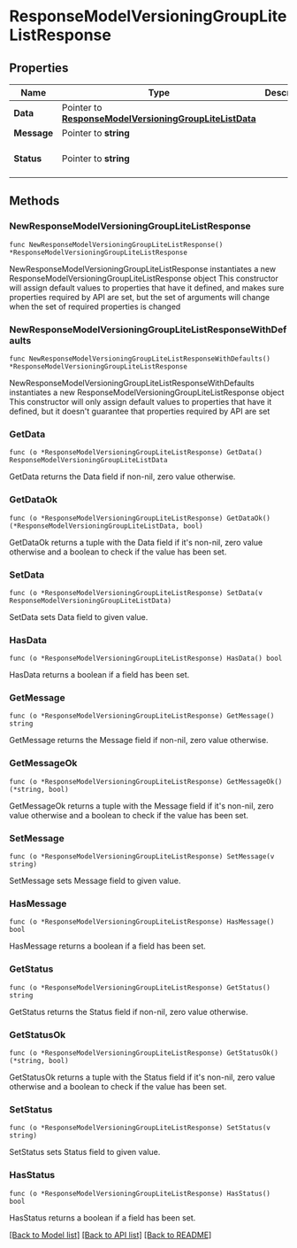 # ResponseModelVersioningGroupLiteListResponse

## Properties

Name | Type | Description | Notes
------------ | ------------- | ------------- | -------------
**Data** | Pointer to [**ResponseModelVersioningGroupLiteListData**](ResponseModelVersioningGroupLiteListData.md) |  | [optional] 
**Message** | Pointer to **string** |  | [optional] 
**Status** | Pointer to **string** |  | [optional] [default to "success"]

## Methods

### NewResponseModelVersioningGroupLiteListResponse

`func NewResponseModelVersioningGroupLiteListResponse() *ResponseModelVersioningGroupLiteListResponse`

NewResponseModelVersioningGroupLiteListResponse instantiates a new ResponseModelVersioningGroupLiteListResponse object
This constructor will assign default values to properties that have it defined,
and makes sure properties required by API are set, but the set of arguments
will change when the set of required properties is changed

### NewResponseModelVersioningGroupLiteListResponseWithDefaults

`func NewResponseModelVersioningGroupLiteListResponseWithDefaults() *ResponseModelVersioningGroupLiteListResponse`

NewResponseModelVersioningGroupLiteListResponseWithDefaults instantiates a new ResponseModelVersioningGroupLiteListResponse object
This constructor will only assign default values to properties that have it defined,
but it doesn't guarantee that properties required by API are set

### GetData

`func (o *ResponseModelVersioningGroupLiteListResponse) GetData() ResponseModelVersioningGroupLiteListData`

GetData returns the Data field if non-nil, zero value otherwise.

### GetDataOk

`func (o *ResponseModelVersioningGroupLiteListResponse) GetDataOk() (*ResponseModelVersioningGroupLiteListData, bool)`

GetDataOk returns a tuple with the Data field if it's non-nil, zero value otherwise
and a boolean to check if the value has been set.

### SetData

`func (o *ResponseModelVersioningGroupLiteListResponse) SetData(v ResponseModelVersioningGroupLiteListData)`

SetData sets Data field to given value.

### HasData

`func (o *ResponseModelVersioningGroupLiteListResponse) HasData() bool`

HasData returns a boolean if a field has been set.

### GetMessage

`func (o *ResponseModelVersioningGroupLiteListResponse) GetMessage() string`

GetMessage returns the Message field if non-nil, zero value otherwise.

### GetMessageOk

`func (o *ResponseModelVersioningGroupLiteListResponse) GetMessageOk() (*string, bool)`

GetMessageOk returns a tuple with the Message field if it's non-nil, zero value otherwise
and a boolean to check if the value has been set.

### SetMessage

`func (o *ResponseModelVersioningGroupLiteListResponse) SetMessage(v string)`

SetMessage sets Message field to given value.

### HasMessage

`func (o *ResponseModelVersioningGroupLiteListResponse) HasMessage() bool`

HasMessage returns a boolean if a field has been set.

### GetStatus

`func (o *ResponseModelVersioningGroupLiteListResponse) GetStatus() string`

GetStatus returns the Status field if non-nil, zero value otherwise.

### GetStatusOk

`func (o *ResponseModelVersioningGroupLiteListResponse) GetStatusOk() (*string, bool)`

GetStatusOk returns a tuple with the Status field if it's non-nil, zero value otherwise
and a boolean to check if the value has been set.

### SetStatus

`func (o *ResponseModelVersioningGroupLiteListResponse) SetStatus(v string)`

SetStatus sets Status field to given value.

### HasStatus

`func (o *ResponseModelVersioningGroupLiteListResponse) HasStatus() bool`

HasStatus returns a boolean if a field has been set.


[[Back to Model list]](../README.md#documentation-for-models) [[Back to API list]](../README.md#documentation-for-api-endpoints) [[Back to README]](../README.md)


